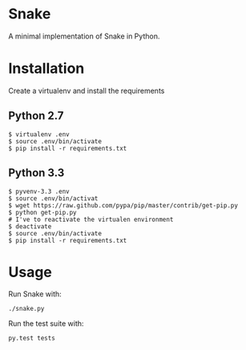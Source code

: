 # Snake
A minimal implementation of Snake in Python.

# Installation
Create a virtualenv and install the requirements

## Python 2.7

    $ virtualenv .env
    $ source .env/bin/activate
    $ pip install -r requirements.txt

## Python 3.3
    
    $ pyvenv-3.3 .env
    $ source .env/bin/activat
    $ wget https://raw.github.com/pypa/pip/master/contrib/get-pip.py
    $ python get-pip.py
    # I've to reactivate the virtualen environment
    $ deactivate
    $ source .env/bin/activate
    $ pip install -r requirements.txt

# Usage
Run Snake with:

    ./snake.py

Run the test suite with:

    py.test tests
